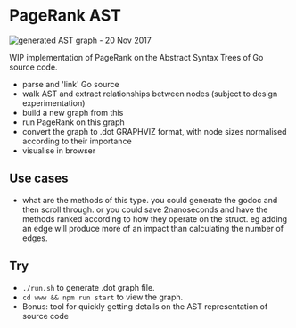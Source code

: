 PageRank AST
============

![generated AST graph - 20 Nov 2017](https://i.imgur.com/SgXxWeX.png)

WIP implementation of PageRank on the Abstract Syntax Trees of Go source code.

 - parse and 'link' Go source
 - walk AST and extract relationships between nodes (subject to design experimentation)
 - build a new graph from this
 - run PageRank on this graph
 - convert the graph to .dot GRAPHVIZ format, with node sizes normalised according to their importance
 - visualise in browser

## Use cases
 - what are the methods of this type. you could generate the godoc and then scroll through. or you could save 2nanoseconds and have the methods ranked according to how they operate on the struct. eg adding an edge will produce more of an impact than calculating the number of edges. 

## Try
 - `./run.sh` to generate .dot graph file.
 - `cd www && npm run start` to view the graph.
 - Bonus: tool for quickly getting details on the AST representation of source code